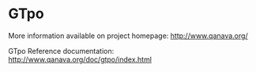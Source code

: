 # GTpo

More information available on project homepage: http://www.qanava.org/

GTpo Reference documentation: http://www.qanava.org/doc/gtpo/index.html
